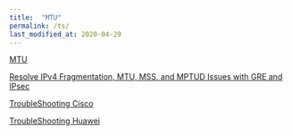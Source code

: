 ```yaml
---
title:  "MTU"
permalink: /ts/
last_modified_at: 2020-04-29
---
```


[MTU](https://ko.wikipedia.org/wiki/%EC%B5%9C%EB%8C%80_%EC%A0%84%EC%86%A1_%EB%8B%A8%EC%9C%84)

[Resolve IPv4 Fragmentation, MTU, MSS, and MPTUD Issues with GRE and IPsec](https://www.cisco.com/c/en/us/support/docs/ip/generic-routing-encapsulation-gre/25885-pmtud-ipfrag.html)

[TroubleShooting Cisco](https://networklessons.com/cisco/ccie-routing-switching/pppoe-mtu-troubleshooting-cisco-ios)

[TroubleShooting Huawei](https://support.huawei.com/enterprise/en/doc/EDOC1000177634/5bcf39b0/mtu-troubleshooting)
